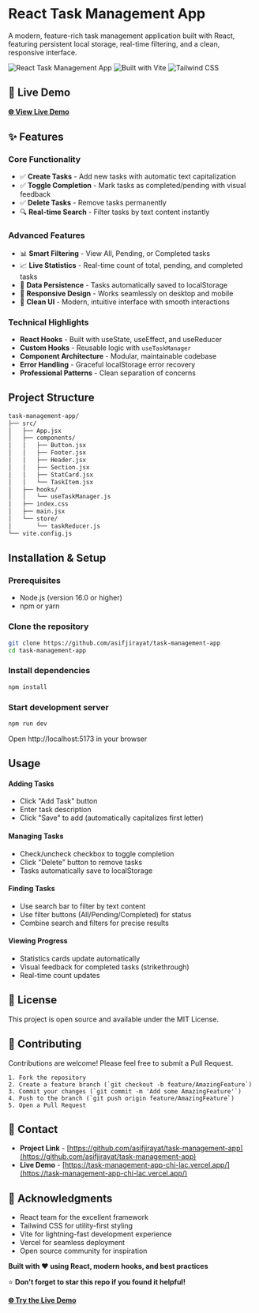 # React Task Management App

A modern, feature-rich task management application built with React, featuring persistent local storage, real-time filtering, and a clean, responsive interface.

![React Task Management App](https://img.shields.io/badge/React-18.x-61DAFB?style=for-the-badge&logo=react)
![Built with Vite](https://img.shields.io/badge/Vite-5.x-646CFF?style=for-the-badge&logo=vite)
![Tailwind CSS](https://img.shields.io/badge/Tailwind_CSS-3.x-38B2AC?style=for-the-badge&logo=tailwind-css)

## 🚀 Live Demo

**[🌐 View Live Demo](https://task-management-app-chi-lac.vercel.app/)**

## ✨ Features

### Core Functionality

- ✅ **Create Tasks** - Add new tasks with automatic text capitalization
- ✅ **Toggle Completion** - Mark tasks as completed/pending with visual feedback
- ✅ **Delete Tasks** - Remove tasks permanently
- 🔍 **Real-time Search** - Filter tasks by text content instantly

### Advanced Features

- 📊 **Smart Filtering** - View All, Pending, or Completed tasks
- 📈 **Live Statistics** - Real-time count of total, pending, and completed tasks
- 💾 **Data Persistence** - Tasks automatically saved to localStorage
- 📱 **Responsive Design** - Works seamlessly on desktop and mobile
- 🎨 **Clean UI** - Modern, intuitive interface with smooth interactions

### Technical Highlights

- **React Hooks** - Built with useState, useEffect, and useReducer
- **Custom Hooks** - Reusable logic with `useTaskManager`
- **Component Architecture** - Modular, maintainable codebase
- **Error Handling** - Graceful localStorage error recovery
- **Professional Patterns** - Clean separation of concerns

## Project Structure

```bash
task-management-app/
├── src/
│   ├── App.jsx
│   ├── components/
│   │   ├── Button.jsx
│   │   ├── Footer.jsx
│   │   ├── Header.jsx
│   │   ├── Section.jsx
│   │   ├── StatCard.jsx
│   │   └── TaskItem.jsx
│   ├── hooks/
│   │   └── useTaskManager.js
│   ├── index.css
│   ├── main.jsx
│   └── store/
│       └── taskReducer.js
└── vite.config.js

```

## Installation & Setup

### Prerequisites

- Node.js (version 16.0 or higher)
- npm or yarn

### Clone the repository

```bash
git clone https://github.com/asifjirayat/task-management-app
cd task-management-app
```

### Install dependencies

```bash
npm install
```

### Start development server

```bash
npm run dev
```

Open http://localhost:5173 in your browser

## Usage

#### **Adding Tasks**

- Click "Add Task" button
- Enter task description
- Click "Save" to add (automatically capitalizes first letter)

#### **Managing Tasks**

- Check/uncheck checkbox to toggle completion
- Click "Delete" button to remove tasks
- Tasks automatically save to localStorage

#### **Finding Tasks**

- Use search bar to filter by text content
- Use filter buttons (All/Pending/Completed) for status
- Combine search and filters for precise results

#### **Viewing Progress**

- Statistics cards update automatically
- Visual feedback for completed tasks (strikethrough)
- Real-time count updates

## 📄 License

This project is open source and available under the MIT License.

## 🤝 Contributing

Contributions are welcome! Please feel free to submit a Pull Request.

    1. Fork the repository
    2. Create a feature branch (`git checkout -b feature/AmazingFeature`)
    3. Commit your changes (`git commit -m 'Add some AmazingFeature'`)
    4. Push to the branch (`git push origin feature/AmazingFeature`)
    5. Open a Pull Request

## 📧 Contact

- **Project Link** - [https://github.com/asifjirayat/task-management-app](https://github.com/asifjirayat/task-management-app)
- **Live Demo** - [https://task-management-app-chi-lac.vercel.app/](https://task-management-app-chi-lac.vercel.app/)

## 🙏 Acknowledgments

- React team for the excellent framework
- Tailwind CSS for utility-first styling
- Vite for lightning-fast development experience
- Vercel for seamless deployment
- Open source community for inspiration

**Built with ❤️ using React, modern hooks, and best practices**

⭐ **Don't forget to star this repo if you found it helpful!**

**[🌐 Try the Live Demo](https://task-management-app-chi-lac.vercel.app/)**
